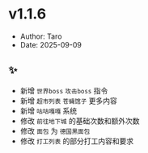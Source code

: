 # v1.1.6

- Author: Taro
- Date: 2025-09-09

## ✨

- 新增 `世界boss` `攻击boss` 指令
- 新增 `超市列表` `苍蝇馆子` 更多内容
- 新增 `咕咕嘎嘎` 系统
- 修改 `前往地下城` 的基础次数和额外次数
- 修改 `面包` 为 `德国黑面包`
- 修改 `打工列表` 的部分打工内容和要求
